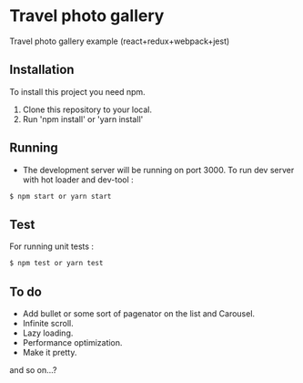 # Travel photo gallery
Travel photo gallery example (react+redux+webpack+jest)

## Installation

To install this project you need npm.

1. Clone this repository to your local.
2. Run 'npm install' or 'yarn install'

## Running

- The development server will be running on port 3000. To run dev server with hot loader and dev-tool :

```bash
$ npm start or yarn start
```

## Test

For running unit tests :
```bash
$ npm test or yarn test
```

## To do

* Add bullet or some sort of pagenator on the list and Carousel.
* Infinite scroll.
* Lazy loading.
* Performance optimization.
* Make it pretty.

and so on...?
